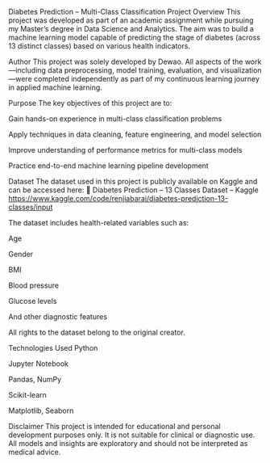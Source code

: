 Diabetes Prediction – Multi-Class Classification Project
Overview
This project was developed as part of an academic assignment while pursuing my Master’s degree in Data Science and Analytics. The aim was to build a machine learning model capable of predicting the stage of diabetes (across 13 distinct classes) based on various health indicators.

Author
This project was solely developed by Dewao. All aspects of the work—including data preprocessing, model training, evaluation, and visualization—were completed independently as part of my continuous learning journey in applied machine learning.

Purpose
The key objectives of this project are to:

Gain hands-on experience in multi-class classification problems

Apply techniques in data cleaning, feature engineering, and model selection

Improve understanding of performance metrics for multi-class models

Practice end-to-end machine learning pipeline development

Dataset
The dataset used in this project is publicly available on Kaggle and can be accessed here:
🔗 Diabetes Prediction – 13 Classes Dataset – Kaggle
https://www.kaggle.com/code/renjiabarai/diabetes-prediction-13-classes/input

The dataset includes health-related variables such as:

Age

Gender

BMI

Blood pressure

Glucose levels

And other diagnostic features

All rights to the dataset belong to the original creator.

Technologies Used
Python

Jupyter Notebook

Pandas, NumPy

Scikit-learn

Matplotlib, Seaborn

Disclaimer
This project is intended for educational and personal development purposes only. It is not suitable for clinical or diagnostic use. All models and insights are exploratory and should not be interpreted as medical advice.

